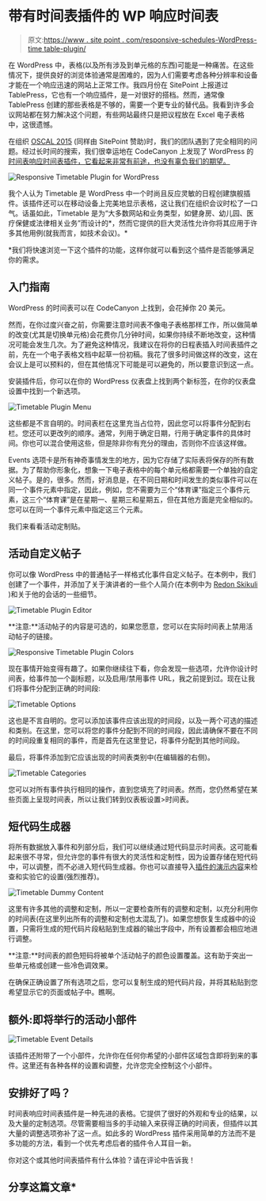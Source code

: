 # 带有时间表插件的 WP 响应时间表

> 原文:[https://www . site point . com/responsive-schedules-WordPress-time table-plugin/](https://www.sitepoint.com/responsive-schedules-wordpress-timetable-plugin/)

在 WordPress 中，表格(以及所有涉及到单元格的东西)可能是一种痛苦。在这些情况下，提供良好的浏览体验通常是困难的，因为人们需要考虑各种分辨率和设备才能在一个响应迅速的网站上正常工作。我四月份在 SitePoint 上报道过 TablePress，它也有一个响应插件，是一对很好的搭档。然而，通常像 TablePress 创建的那些表格是不够的，需要一个更专业的替代品。我看到许多会议网站都在努力解决这个问题，有些网站最终只是把议程放在 Excel 电子表格中，这很遗憾。

在组织 [OSCAL 2015](http://oscal.openlabs.cc/) (同样由 SitePoint 赞助)时，我们的团队遇到了完全相同的问题。经过长时间的搜索，我们很幸运地在 CodeCanyon 上发现了 WordPress 的[时间表响应时间表插件，它看起来非常有前途，也没有辜负我们的期望。](http://codecanyon.net/item/timetable-responsive-schedule-for-wordpress/7010836)

![Responsive Timetable Plugin for WordPress](../Images/640b1e39bc14884d713f79186f6464b5.png)

我个人认为 Timetable 是 WordPress 中一个时尚且反应灵敏的日程创建旗舰插件。该插件还可以在移动设备上完美地显示表格，这让我们在组织会议时松了一口气。话虽如此，Timetable 是为“大多数网站和业务类型，如健身房、幼儿园、医疗保健或法律相关业务”而设计的*，然而它提供的巨大灵活性允许你将其应用于许多其他用例(就我而言，如技术会议)。*

 *我们将快速浏览一下这个插件的功能，这样你就可以看到这个插件是否能够满足你的需求。

## 入门指南

WordPress 的时间表可以在 CodeCanyon 上找到，会花掉你 20 美元。

然而，在你过度兴奋之前，你需要注意时间表不像电子表格那样工作，所以做简单的改变(尤其是切换单元格)会花费你几分钟时间，如果你持续不断地改变，这种情况可能会发生几次。为了避免这种情况，我建议在将你的日程表插入时间表插件之前，先在一个电子表格文档中起草一份初稿。我花了很多时间做这样的改变，这在会议上是可以预料的，但在其他情况下可能是可以避免的，所以要意识到这一点。

安装插件后，你可以在你的 WordPress 仪表盘上找到两个新标签，在你的仪表盘设置中找到一个新选项。

![Timetable Plugin Menu](../Images/b2085240b1a2d69d8a13e977d4c07ccd.png)

这些都是不言自明的。时间表栏在这里充当占位符，因此您可以将事件分配到右栏。您还可以更改列的顺序。通常，列用于确定日期，行用于确定事件的具体时间。你也可以混合使用这些，但是除非你有充分的理由，否则你不应该这样做。

Events 选项卡是所有神奇事情发生的地方，因为它存储了实际表将保存的所有数据。为了帮助你形象化，想象一下电子表格中的每个单元格都需要一个单独的自定义帖子。是的，很多。然而，好消息是，在不同日期和时间发生的类似事件可以在同一个事件元素中指定，因此，例如，您不需要为三个“体育课”指定三个事件元素，这三个“体育课”是在星期一、星期三和星期五，但在其他方面是完全相似的。您可以在同一个事件元素中指定这三个元素。

我们来看看活动定制贴。

## 活动自定义帖子

你可以像 WordPress 中的普通帖子一样格式化事件自定义帖子。在本例中，我们创建了一个事件，并添加了关于演讲者的一些个人简介(在本例中为 [Redon Skikuli](http://www.redon.skikuli.com) )和关于他的会话的一些细节。

![Timetable Plugin Editor](../Images/ba68ac7180c4e2fa0ba26639aeec1ba7.png)

**注意:**活动帖子的内容是可选的，如果您愿意，您可以在实际时间表上禁用活动帖子的链接。

![Responsive Timetable Plugin Colors](../Images/e122365662d8e61f79a8b7c5d0d4dc72.png)

现在事情开始变得有趣了。如果你继续往下看，你会发现一些选项，允许你设计时间表，给事件加一个副标题，以及启用/禁用事件 URL，我之前提到过。现在让我们将事件分配到正确的时间段:

![Timetable Options](../Images/e863b014c077f4778350d8c4a74c5b98.png)

这也是不言自明的。您可以添加该事件应该出现的时间段，以及一两个可选的描述和类别。在这里，您可以将您的事件分配到不同的时间段，因此请确保不要在不同的时间段重复相同的事件，而是首先在这里登记，将事件分配到其他时间段。

最后，将事件添加到它应该出现的时间表类别中(在编辑器的右侧)。

![Timetable Categories](../Images/4a87c77f39e6bd7cac6c116569489ae7.png)

您可以对所有事件执行相同的操作，直到您填充了时间表。然而，您仍然希望在某些页面上呈现时间表，所以让我们转到仪表板设置>时间表。

## 短代码生成器

将所有数据放入事件和列部分后，我们可以继续通过短代码显示时间表。这可能看起来很不寻常，但允许您的事件有很大的灵活性和定制性，因为设置存储在短代码中，可以调整，而不必进入短代码生成器。你也可以直接导入[插件的演示内容](http://quanticalabs.com/script/timetable-responsive-schedule-for-wordpress/7010836)来检查和实验它的设置(强烈推荐)。

![Timetable Dummy Content](../Images/9e4ec54d28571ec9c0f5df53f85a5b27.png)

这里有许多其他的调整和定制，所以一定要检查所有的调整和定制，以充分利用你的时间表(在这里列出所有的调整和定制也太混乱了)。如果您想恢复生成器中的设置，只需将生成的短代码片段粘贴到生成器的输出字段中，所有设置都会相应地进行调整。

**注意:**时间表的颜色短码将被单个活动帖子的颜色设置覆盖。这有助于突出一些单元格或创建一些冷色调效果。

在确保正确设置了所有选项之后，您可以复制生成的短代码片段，并将其粘贴到您希望显示它的页面或帖子中。瞧啊。

## 额外:即将举行的活动小部件

![Timetable Event Details](../Images/d9f51ad8c6ef387a6246d9e051b07a76.png)

该插件还附带了一个小部件，允许你在任何你希望的小部件区域包含即将到来的事件。这里还有各种各样的设置和调整，允许您完全控制这个小部件。

## 安排好了吗？

时间表响应时间表插件是一种先进的表格。它提供了很好的外观和专业的结果，以及大量的定制选项。尽管需要相当多的手动输入来获得正确的时间表，但插件以其大量的调整选项弥补了这一点。如此多的 WordPress 插件采用简单的方法而不是多功能的方法，看到一个优先考虑后者的插件令人耳目一新。

你对这个或其他时间表插件有什么体验？请在评论中告诉我！

## 分享这篇文章*